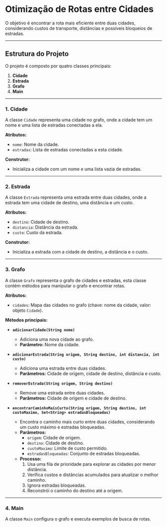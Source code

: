 # Otimização de Rotas entre Cidades

O objetivo é encontrar a rota mais eficiente entre duas cidades, considerando custos de transporte, distâncias e possíveis bloqueios de estradas.

---

## Estrutura do Projeto

O projeto é composto por quatro classes principais:

1. **Cidade**
2. **Estrada**
3. **Grafo**
4. **Main**

---

### 1. Cidade

A classe `Cidade` representa uma cidade no grafo, onde a cidade tem um nome e uma lista de estradas conectadas a ela.

**Atributos:**

- `nome`: Nome da cidade.
- `estradas`: Lista de estradas conectadas a esta cidade.

**Construtor:**

- Inicializa a cidade com um nome e uma lista vazia de estradas.

---

### 2. Estrada

A classe `Estrada` representa uma estrada entre duas cidades, onde a estrada tem uma cidade de destino, uma distância e um custo.

**Atributos:**

- `destino`: Cidade de destino.
- `distancia`: Distância da estrada.
- `custo`: Custo da estrada.

**Construtor:**

- Inicializa a estrada com a cidade de destino, a distância e o custo.

---

### 3. Grafo

A classe `Grafo` representa o grafo de cidades e estradas, esta classe contém métodos para manipular o grafo e encontrar rotas.

**Atributos:**

- `cidades`: Mapa das cidades no grafo (chave: nome da cidade, valor: objeto `Cidade`).

**Métodos principais:**

- **`adicionarCidade(String nome)`**
    - Adiciona uma nova cidade ao grafo.
    - **Parâmetro:** Nome da cidade.

- **`adicionarEstrada(String origem, String destino, int distancia, int custo)`**
    - Adiciona uma estrada entre duas cidades.
    - **Parâmetros:** Cidade de origem, cidade de destino, distância e custo.

- **`removerEstrada(String origem, String destino)`**
    - Remove uma estrada entre duas cidades.
    - **Parâmetros:** Cidade de origem e cidade de destino.

- **`encontrarCaminhoMaisCurto(String origem, String destino, int custoMaximo, Set<String> estradasBloqueadas)`**
    - Encontra o caminho mais curto entre duas cidades, considerando um custo máximo e estradas bloqueadas.
    - **Parâmetros:**
        - `origem`: Cidade de origem.
        - `destino`: Cidade de destino.
        - `custoMaximo`: Limite de custo permitido.
        - `estradasBloqueadas`: Conjunto de estradas bloqueadas.
    - **Processo:**
        1. Usa uma fila de prioridade para explorar as cidades por menor distância.
        2. Verifica custos e distâncias acumulados para atualizar o melhor caminho.
        3. Ignora estradas bloqueadas.
        4. Reconstrói o caminho do destino até a origem.

---

### 4. Main

A classe `Main` configura o grafo e executa exemplos de busca de rotas.